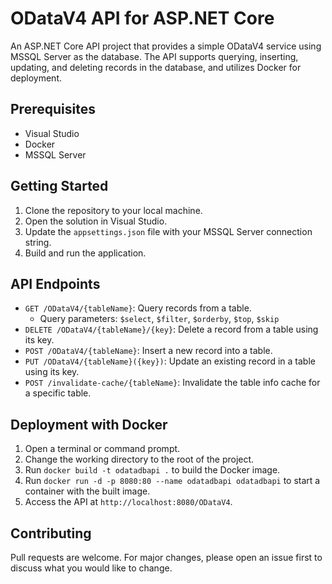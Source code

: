 # ODataV4 API for ASP.NET Core

An ASP.NET Core API project that provides a simple ODataV4 service using MSSQL Server as the database. The API supports querying, inserting, updating, and deleting records in the database, and utilizes Docker for deployment.

## Prerequisites

- Visual Studio
- Docker
- MSSQL Server

## Getting Started

1. Clone the repository to your local machine.
2. Open the solution in Visual Studio.
3. Update the `appsettings.json` file with your MSSQL Server connection string.
4. Build and run the application.

## API Endpoints

- `GET /ODataV4/{tableName}`: Query records from a table.
  - Query parameters: `$select`, `$filter`, `$orderby`, `$top`, `$skip`
- `DELETE /ODataV4/{tableName}/{key}`: Delete a record from a table using its key.
- `POST /ODataV4/{tableName}`: Insert a new record into a table.
- `PUT /ODataV4/{tableName}({key})`: Update an existing record in a table using its key.
- `POST /invalidate-cache/{tableName}`: Invalidate the table info cache for a specific table.

## Deployment with Docker

1. Open a terminal or command prompt.
2. Change the working directory to the root of the project.
3. Run `docker build -t odatadbapi .` to build the Docker image.
4. Run `docker run -d -p 8080:80 --name odatadbapi odatadbapi` to start a container with the built image.
5. Access the API at `http://localhost:8080/ODataV4`.

## Contributing

Pull requests are welcome. For major changes, please open an issue first to discuss what you would like to change.
